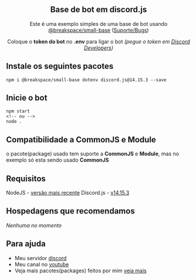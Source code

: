 

<div align="center">
<h2>Base de bot em discord.js</h2>

Este é uma exemplo simples de uma base de bot usando [@breakspace/small-base](https://www.npmjs.com/package/@breakspace/small-base) ([Suporte/Bugs](https://discord.gg/Yq2UqWZu))

Coloque o **token do bot** no **.env** para ligar o bot *(pegue o token em [Discord Developers](https://discord.com/developers/applications))*
</div>

## Instale os seguintes pacotes
```
npm i @breakspace/small-base dotenv discord.js@14.15.3 --save
```

## Inicie o bot

```
npm start
<!-- ou -->
node .
```
## Compatibilidade a CommonJS e Module
o pacote(package) usado tem suporte a **CommonJS** e **Module**, mas no exemplo só esta sendo usado **CommonJS**

## Requisitos
NodeJS - [versão mais recente](https://nodejs.org/pt)
Discord.js - [v14.15.3](https://www.npmjs.com/package/discord.js/v/14.15.3)

## Hospedagens que recomendamos
*Nenhuma no momento* 

## Para ajuda
- Meu servidor [discord](https://discord.gg/Yq2UqWZu)
- Meu canal no [youtube](https://www.youtube.com/@BreakSpaceCommunity)
- Veja mais pacotes(packages) feitos por mim [veja mais](https://www.npmjs.com/~breakspaceoficial)